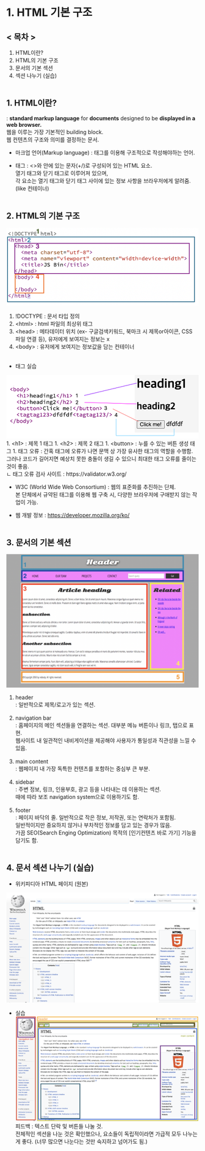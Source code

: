 # 1. HTML 기본 구조
## < 목차 >
1. HTML이란?
1. HTML의 기본 구조
1. 문서의 기본 섹션
1. 섹션 나누기 (실습) <br/><br/>

## 1. HTML이란?
: __standard markup language__ for __documents__ designed to be __displayed in a web browser.__<br/>
웹을 이루는 가장 기본적인 building block.<br/>
웹 컨텐츠의 구조와 의미를 결정하는 문서.

+ 마크업 언어(Markup language)
: 태그를 이용해 구조적으로 작성해야하는 언어.

+ 태그 : <>와 안에 있는 문자(+/)로 구성되어 있는 HTML 요소. <br/>
열기 태그와 닫기 태그로 이루어져 있으며, <br/>
각 요소는 열기 태그와 닫기 태그 사이에 있는 정보 사항을 브라우저에게 알려줌.
(like 컨테이너)
<br/><br/>

## 2. HTML의 기본 구조
<img src="../pic/1-Nov-2021/1-Nov-2021_1.png">

1. !DOCTYPE : 문서 타입 정의
1. &lt;html&gt; : html 파일의 최상위 태그
1. &lt;head&gt; : 메타데이터 위치 (ex- 구글검색키워드, 북마크 시 제목or아이콘, CSS 파일 연결 등), 유저에게 보여지는 정보는 x
1. &lt;body&gt; : 유저에게 보여지는 정보값을 담는 컨테이너
<br/><br/>


+  태그 실습
<img src="../pic/1-Nov-2021/1-Nov-2021_2.png">
1. &lt;h1&gt; : 제목 1 태그
1. &lt;h2&gt; : 제목 2 태그
1. &lt;button&gt; : 누를 수 있는 버튼 생성 태그
1. 태그 오류 : 간혹 태그에 오류가 나면 문맥 상 가장 유사한 태그의 역할을 수행함.<br/>
그러나 코드가 길어지면 예상치 못한 충돌이 생길 수 있으니 최대한 태그 오류를 줄이는 것이 좋음.<br/>
ㄴ 태그 오류 검사 사이트 : https://validator.w3.org/

+ W3C (World Wide Web Consortium)
: 웹의 표준화를 추진하는 단체.<br/>
본 단체에서 규약된 태그를 이용해 웹 구축 시, 다양한 브라우저에 구애받지 않는 작업이 가능.

+ 웹 개발 정보 : https://developer.mozilla.org/ko/
<br/><br/>

## 3. 문서의 기본 섹션
<img src="../pic/1-Nov-2021/1-Nov-2021_3.png">

1. header<br/>
: 일반적으로 제목/로고가 있는 섹션.<br/><br/>
1. navigation bar<br/>
: 홈페이지의 메인 섹션들을 연결하는 섹션.
대부분 메뉴 버튼이나 링크, 탭으로 표현.<br/>
웹사이트 내 일관적인 내비게이션을 제공해야 사용자가 통일성과 직관성을 느낄 수 있음. <br/><br/>
1. main content<br/>
: 웹페이지 내 가장 독특한 컨텐츠를 포함하는 중심부 큰 부분.<br/><br/>
1. sidebar<br/>
: 주변 정보, 링크, 인용부호, 광고 등을 나타내는 데 이용하는 섹션.<br/>
때에 따라 보조 navigation system으로 이용하기도 함.<br/><br/>
1. footer<br/>
: 페이지 바닥의 줄. 일반적으로 작은 정보, 저작권, 또는 연락처가 포함됨.<br/>
일반적이지만 중요하지 않거나 부차적인 정보를 담고 있는 경우가 많음.<br/>
가끔 SEO(Search Enging Optimization) 목적의 [인기컨텐츠 바로 가기] 기능을 담기도 함.<br/><br/>

## 4. 문서 섹션 나누기 (실습)
+ 위키피디아 HTML 페이지 (원본)
<img src="../pic/1-Nov-2021/1-Nov-2021_4.png">

+ 실습
<img src="../pic/1-Nov-2021/1-Nov-2021_5.png"> <br/>
피드백 : 텍스트 단락 및 버튼들 나눌 것.<br/>
 전체적인 섹션을 나눈 것은 확인했으나, 요소들이 독립적이라면 가급적 모두 나누는 게 좋다. (너무 많으면 나눈다는 것만 숙지하고 넘어가도 됨.)
